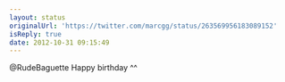```yaml
---
layout: status
originalUrl: 'https://twitter.com/marcgg/status/263569956183089152'
isReply: true
date: 2012-10-31 09:15:49
---
```


@RudeBaguette Happy birthday ^^
